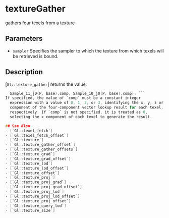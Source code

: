 # textureGather
gathers four texels from a texture

## Parameters
- `sampler`
  Specifies the sampler to which the texture from which texels will be
  retrieved is bound.

## Description
[`Gl::texture_gather`] returns the value:
```c vec4(Sample_i0_j1(P, base).comp, Sample_i1_j1(P, base).comp,
  Sample_i1_j0(P, base).comp, Sample_i0_j0(P, base).comp); ```
If specified, the value of `comp` must be a constant integer
  expression with a value of 0, 1, 2, or 3, identifying the x, y, z or w
  component of the four-component vector lookup result for each texel,
  respectively. If `comp` is not specified, it is treated as 0,
  selecting the x component of each texel to generate the result.

## See Also
- [`Gl::texel_fetch`]
- [`Gl::texel_fetch_offset`]
- [`Gl::texture`]
- [`Gl::texture_gather_offset`]
- [`Gl::texture_gather_offsets`]
- [`Gl::texture_grad`]
- [`Gl::texture_grad_offset`]
- [`Gl::texture_lod`]
- [`Gl::texture_lod_offset`]
- [`Gl::texture_offset`]
- [`Gl::texture_proj`]
- [`Gl::texture_proj_grad`]
- [`Gl::texture_proj_grad_offset`]
- [`Gl::texture_proj_lod`]
- [`Gl::texture_proj_lod_offset`]
- [`Gl::texture_proj_offset`]
- [`Gl::texture_query_lod`]
- [`Gl::texture_size`]
